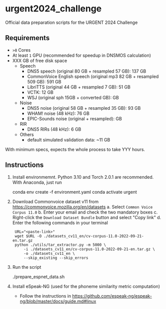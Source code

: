 # urgent2024_challenge
Official data preparation scripts for the URGENT 2024 Challenge

## Requirements

- `>8` Cores
- At least `1` GPU (recommended for speedup in DNSMOS calculation)
- XXX GB of free disk space
  - Speech
    - DNS5 speech (original 80 GB + resampled 57 GB): 137 GB
    - CommonVoice English speech (original mp3 82 GB + resampled 509 GB): 591 GB
    - LibriTTS (original 44 GB + resampled 7 GB): 51 GB
    - VCTK: 12 GB
    - WSJ (original sph 15GB + converted GB):  GB
  - Noise
    - DNS5 noise (original 58 GB + resampled 35 GB): 93 GB
    - WHAM! noise (48 kHz): 76 GB
    - EPIC-Sounds noise (original + resampled): GB
  - RIR
    - DNS5 RIRs (48 kHz): 6 GB
  - Others
    - default simulated validation data: ~11 GB

With minimum specs, expects the whole process to take YYY hours.

## Instructions

1. Install environmemnt. Python 3.10 and Torch 2.0.1 are recommended.
   With Anaconda, just run

    conda env create -f environment.yaml
    conda activate urgent

2. Download Commonvoice dataset v11 from https://commonvoice.mozilla.org/en/datasets
    a. Select `Common Voice Corpus 11.0`
    b. Enter your email and check the two mandatory boxes
    c. Right-click the `Download Dataset Bundle` button and select "Copy link"
    d. Enter the following commands in your terminal

        URL="<paste-link>"
        wget $URL -O ./datasets_cv11_en/cv-corpus-11.0-2022-09-21-en.tar.gz
        python ./utils/tar_extractor.py -m 5000 \
            -i ./datasets_cv11_en/cv-corpus-11.0-2022-09-21-en.tar.gz \
            -o ./datasets_cv11_en \
            --skip_existing --skip_errors 

3. Run the script

    ./prepare_espnet_data.sh

4. Install eSpeak-NG (used for the phoneme similarity metric computation)
   - Follow the instructions in https://github.com/espeak-ng/espeak-ng/blob/master/docs/guide.md#linux
